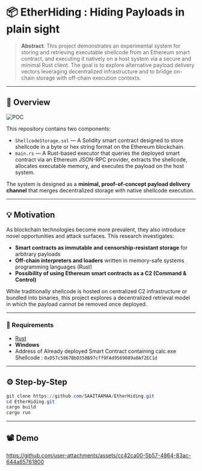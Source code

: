 # 📦 EtherHiding : Hiding Payloads in plain sight

> **Abstract**: This project demonstrates an experimental system for storing and retrieving executable shellcode from an Ethereum smart contract, and executing it natively on a host system via a secure and minimal Rust client. The goal is to explore alternative payload delivery vectors leveraging decentralized infrastructure and to bridge on-chain storage with off-chain execution contexts.

---

## 🔬 Overview

![POC](https://github.com/user-attachments/assets/1533c387-cf81-42fb-9f3a-231c3ce26658)

This repository contains two components:

- `ShellcodeStorage.sol` — A Solidity smart contract designed to store shellcode in a byte or hex string format on the Ethereum blockchain.
- `main.rs` — A Rust-based executor that queries the deployed smart contract via an Ethereum JSON-RPC provider, extracts the shellcode, allocates executable memory, and executes the payload on the host system.

The system is designed as a **minimal, proof-of-concept payload delivery channel** that merges decentralized storage with native shellcode execution.

---

## 💡 Motivation

As blockchain technologies become more prevalent, they also introduce novel opportunities and attack surfaces. This research investigates:

- **Smart contracts as immutable and censorship-resistant storage** for arbitrary payloads
- **Off-chain interpreters and loaders** written in memory-safe systems programming languages (Rust)
- **Possibility of using Ethereum smart contracts as a C2 (Command & Control)** 

While traditionally shellcode is hosted on centralized C2 infrastructure or bundled into binaries, this project explores a decentralized retrieval model in which the payload cannot be removed once deployed.

---

### 🧱 Requirements

- [Rust](https://www.rust-lang.org/tools/install)
- **Windows**
- Address of Already deployed Smart Contract containing calc.exe Shellcode : ``` 0xD57c5867BbD350B97cff9FAd9569089a0Af2EC1d ```

  
---
## ⚙️ Step-by-Step
```powershell
git clone https://github.com/SAAITAAMAA/EtherHiding.git
cd EtherHiding.git
cargo build
cargo run
```
---
## 📽️ Demo

https://github.com/user-attachments/assets/cc42ca00-5b57-4864-83ac-644a65761800

